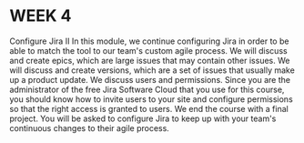 # WEEK 4
Configure Jira II
In this module, we continue configuring Jira in order to be able to match the tool to our team's custom agile process. We will discuss and create epics, which are large issues that may contain other issues. We will discuss and create versions, which are a set of issues that usually make up a product update. We discuss users and permissions. Since you are the administrator of the free Jira Software Cloud that you use for this course, you should know how to invite users to your site and configure permissions so that the right access is granted to users. We end the course with a final project. You will be asked to configure Jira to keep up with your team's continuous changes to their agile process.

